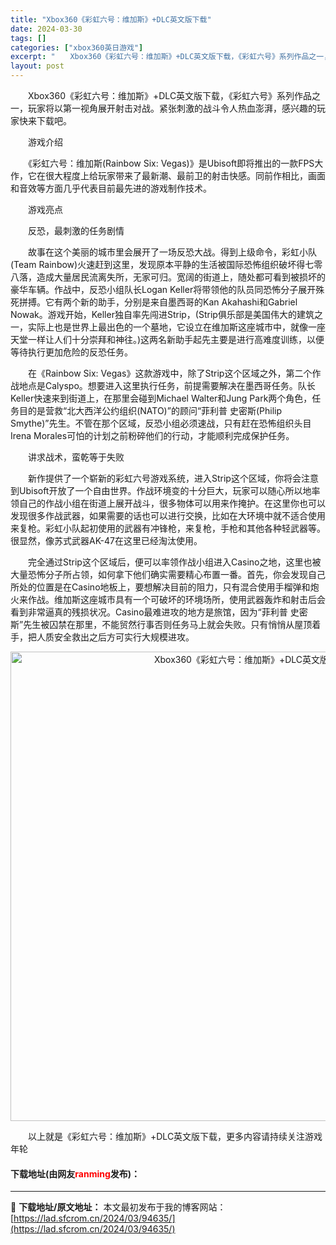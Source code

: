 ```yaml
---
title: "Xbox360《彩虹六号：维加斯》+DLC英文版下载"
date: 2024-03-30
tags: []
categories: ["xbox360英日游戏"]
excerpt: "　　Xbox360《彩虹六号：维加斯》+DLC英文版下载，《彩虹六号》系列作品之一，玩家将以第一视角展开射击对战。紧张刺激的战斗令人热血澎湃，感兴趣的玩家快来下载吧。 　　游戏介绍 　　《彩虹六号：维加斯(Rainbow Six: Vegas)》是Ubisoft即将推出的一款FPS大作，它在很大程度&hellip;"
layout: post
---
```


 <p>　　Xbox360《彩虹六号：维加斯》+DLC英文版下载，《彩虹六号》系列作品之一，玩家将以第一视角展开射击对战。紧张刺激的战斗令人热血澎湃，感兴趣的玩家快来下载吧。</p> <p>　　游戏介绍</p> <p>　　《彩虹六号：维加斯(Rainbow Six: Vegas)》是Ubisoft即将推出的一款FPS大作，它在很大程度上给玩家带来了最新潮、最前卫的射击快感。同前作相比，画面和音效等方面几乎代表目前最先进的游戏制作技术。</p> <p>　　游戏亮点</p> <p>　　反恐，最刺激的任务剧情</p> <p>　　故事在这个美丽的城市里会展开了一场反恐大战。得到上级命令，彩虹小队(Team Rainbow)火速赶到这里，发现原本平静的生活被国际恐怖组织破坏得七零八落，造成大量居民流离失所，无家可归。宽阔的街道上，随处都可看到被损坏的豪华车辆。作战中，反恐小组队长Logan Keller将带领他的队员同恐怖分子展开殊死拼搏。它有两个新的助手，分别是来自墨西哥的Kan Akahashi和Gabriel Nowak。游戏开始，Keller独自率先闯进Strip，(Strip俱乐部是美国伟大的建筑之一，实际上也是世界上最出色的一个墓地，它设立在维加斯这座城市中，就像一座天堂一样让人们十分崇拜和神往。)这两名新助手起先主要是进行高难度训练，以便等待执行更加危险的反恐任务。</p> <p>　　在《Rainbow Six: Vegas》这款游戏中，除了Strip这个区域之外，第二个作战地点是Calyspo。想要进入这里执行任务，前提需要解决在墨西哥任务。队长 Keller快速来到街道上，在那里会碰到Michael Walter和Jung Park两个角色，任务目的是营救&ldquo;北大西洋公约组织(NATO)&rdquo;的顾问&ldquo;菲利普 史密斯(Philip Smythe)&rdquo;先生。不管在那个区域，反恐小组必须速战，只有赶在恐怖组织头目Irena Morales可怕的计划之前粉碎他们的行动，才能顺利完成保护任务。</p> <p>　　讲求战术，蛮乾等于失败</p> <p>　　新作提供了一个崭新的彩虹六号游戏系统，进入Strip这个区域，你将会注意到Ubisoft开放了一个自由世界。作战环境变的十分巨大，玩家可以随心所以地率领自己的作战小组在街道上展开战斗，很多物体可以用来作掩护。在这里你也可以发现很多作战武器，如果需要的话也可以进行交换，比如在大环境中就不适合使用来复枪。彩虹小队起初使用的武器有冲锋枪，来复枪，手枪和其他各种轻武器等。很显然，像苏式武器AK-47在这里已经淘汰使用。</p> <p>　　完全通过Strip这个区域后，便可以率领作战小组进入Casino之地，这里也被大量恐怖分子所占领，如何拿下他们确实需要精心布置一番。首先，你会发现自己所处的位置是在Casino地板上，要想解决目前的阻力，只有混合使用手榴弹和炮火来作战。维加斯这座城市具有一个可破坏的环境场所，使用武器轰炸和射击后会看到非常逼真的残损状况。Casino最难进攻的地方是旅馆，因为&ldquo;菲利普 史密斯&rdquo;先生被囚禁在那里，不能贸然行事否则任务马上就会失败。只有悄悄从屋顶着手，把人质安全救出之后方可实行大规模进攻。</p> <p align="center"><img align="" border="0" src="https://lad.sfcrom.cn/wp-content/uploads/2024/03/20240330_6607d3308f19c.jpg" width="751" alt="Xbox360《彩虹六号：维加斯》+DLC英文版下载" /></p> <p>　　以上就是《彩虹六号：维加斯》+DLC英文版下载，更多内容请持续关注游戏年轮</p> <p><h4>下载地址(由网友<font color="red">ranming</font>发布)：</h4></p> 

---
📖 **下载地址/原文地址：** 本文最初发布于我的博客网站：[https://lad.sfcrom.cn/2024/03/94635/](https://lad.sfcrom.cn/2024/03/94635/)
